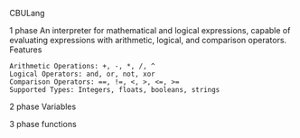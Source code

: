 CBULang

1 phase
An interpreter for mathematical and logical expressions, capable of evaluating expressions with arithmetic, logical, and comparison operators.
Features

    Arithmetic Operations: +, -, *, /, ^
    Logical Operators: and, or, not, xor
    Comparison Operators: ==, !=, <, >, <=, >=
    Supported Types: Integers, floats, booleans, strings


2 phase Variables 



3 phase functions